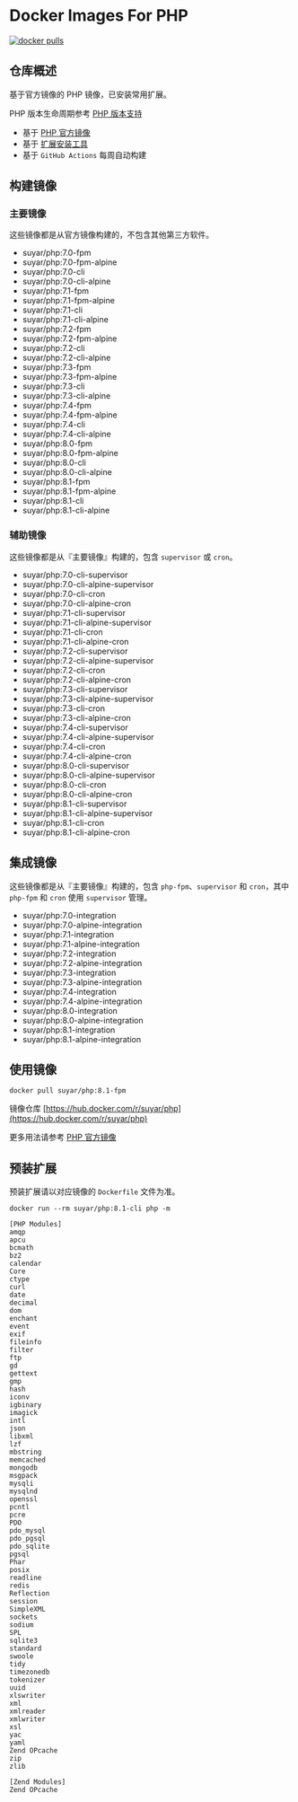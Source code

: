 # Docker Images For PHP

[![docker pulls](https://img.shields.io/docker/pulls/suyar/php)](https://hub.docker.com/r/suyar/php)

## 仓库概述

基于官方镜像的 PHP 镜像，已安装常用扩展。

PHP 版本生命周期参考 [PHP 版本支持](https://www.php.net/supported-versions.php)

- 基于 [PHP 官方镜像](https://hub.docker.com/_/php)
- 基于 [扩展安装工具](https://github.com/mlocati/docker-php-extension-installer)
- 基于 `GitHub Actions` 每周自动构建

## 构建镜像

### 主要镜像

这些镜像都是从官方镜像构建的，不包含其他第三方软件。

- suyar/php:7.0-fpm
- suyar/php:7.0-fpm-alpine
- suyar/php:7.0-cli
- suyar/php:7.0-cli-alpine
- suyar/php:7.1-fpm
- suyar/php:7.1-fpm-alpine
- suyar/php:7.1-cli
- suyar/php:7.1-cli-alpine
- suyar/php:7.2-fpm
- suyar/php:7.2-fpm-alpine
- suyar/php:7.2-cli
- suyar/php:7.2-cli-alpine
- suyar/php:7.3-fpm
- suyar/php:7.3-fpm-alpine
- suyar/php:7.3-cli
- suyar/php:7.3-cli-alpine
- suyar/php:7.4-fpm
- suyar/php:7.4-fpm-alpine
- suyar/php:7.4-cli
- suyar/php:7.4-cli-alpine
- suyar/php:8.0-fpm
- suyar/php:8.0-fpm-alpine
- suyar/php:8.0-cli
- suyar/php:8.0-cli-alpine
- suyar/php:8.1-fpm
- suyar/php:8.1-fpm-alpine
- suyar/php:8.1-cli
- suyar/php:8.1-cli-alpine

### 辅助镜像

这些镜像都是从『主要镜像』构建的，包含 `supervisor` 或 `cron`。

- suyar/php:7.0-cli-supervisor
- suyar/php:7.0-cli-alpine-supervisor
- suyar/php:7.0-cli-cron
- suyar/php:7.0-cli-alpine-cron
- suyar/php:7.1-cli-supervisor
- suyar/php:7.1-cli-alpine-supervisor
- suyar/php:7.1-cli-cron
- suyar/php:7.1-cli-alpine-cron
- suyar/php:7.2-cli-supervisor
- suyar/php:7.2-cli-alpine-supervisor
- suyar/php:7.2-cli-cron
- suyar/php:7.2-cli-alpine-cron
- suyar/php:7.3-cli-supervisor
- suyar/php:7.3-cli-alpine-supervisor
- suyar/php:7.3-cli-cron
- suyar/php:7.3-cli-alpine-cron
- suyar/php:7.4-cli-supervisor
- suyar/php:7.4-cli-alpine-supervisor
- suyar/php:7.4-cli-cron
- suyar/php:7.4-cli-alpine-cron
- suyar/php:8.0-cli-supervisor
- suyar/php:8.0-cli-alpine-supervisor
- suyar/php:8.0-cli-cron
- suyar/php:8.0-cli-alpine-cron
- suyar/php:8.1-cli-supervisor
- suyar/php:8.1-cli-alpine-supervisor
- suyar/php:8.1-cli-cron
- suyar/php:8.1-cli-alpine-cron

## 集成镜像

这些镜像都是从『主要镜像』构建的，包含 `php-fpm`、`supervisor` 和 `cron`，其中 `php-fpm` 和 `cron` 使用 `supervisor` 管理。

- suyar/php:7.0-integration
- suyar/php:7.0-alpine-integration
- suyar/php:7.1-integration
- suyar/php:7.1-alpine-integration
- suyar/php:7.2-integration
- suyar/php:7.2-alpine-integration
- suyar/php:7.3-integration
- suyar/php:7.3-alpine-integration
- suyar/php:7.4-integration
- suyar/php:7.4-alpine-integration
- suyar/php:8.0-integration
- suyar/php:8.0-alpine-integration
- suyar/php:8.1-integration
- suyar/php:8.1-alpine-integration

## 使用镜像

```
docker pull suyar/php:8.1-fpm
```

镜像仓库 [https://hub.docker.com/r/suyar/php](https://hub.docker.com/r/suyar/php)

更多用法请参考 [PHP 官方镜像](https://hub.docker.com/_/php)

## 预装扩展

预装扩展请以对应镜像的 `Dockerfile` 文件为准。

```
docker run --rm suyar/php:8.1-cli php -m

[PHP Modules]
amqp
apcu
bcmath
bz2
calendar
Core
ctype
curl
date
decimal
dom
enchant
event
exif
fileinfo
filter
ftp
gd
gettext
gmp
hash
iconv
igbinary
imagick
intl
json
libxml
lzf
mbstring
memcached
mongodb
msgpack
mysqli
mysqlnd
openssl
pcntl
pcre
PDO
pdo_mysql
pdo_pgsql
pdo_sqlite
pgsql
Phar
posix
readline
redis
Reflection
session
SimpleXML
sockets
sodium
SPL
sqlite3
standard
swoole
tidy
timezonedb
tokenizer
uuid
xlswriter
xml
xmlreader
xmlwriter
xsl
yac
yaml
Zend OPcache
zip
zlib

[Zend Modules]
Zend OPcache
```
